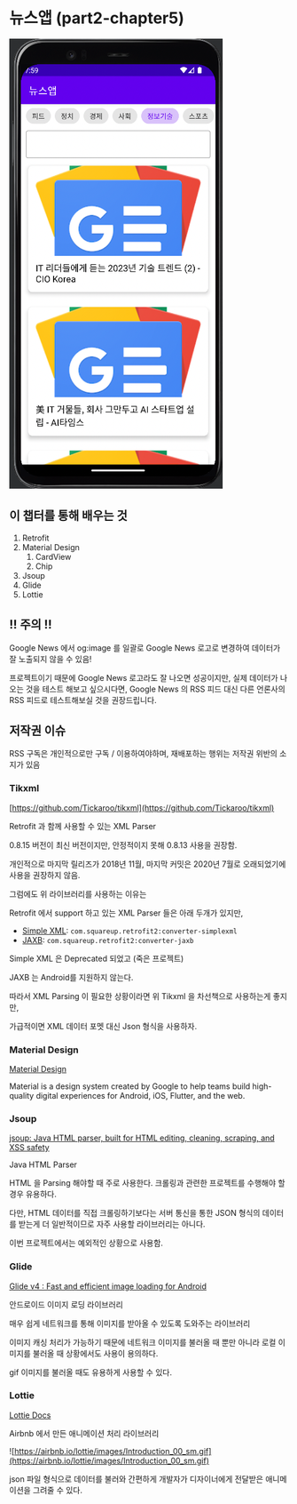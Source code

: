 # 뉴스앱 (part2-chapter5)


![1](https://github.com/Fastcampus-Android-Lecture-Project-2023/part2-chapter5/blob/main/screenshot/1.png)

## 이 챕터를 통해 배우는 것

1. Retrofit
2. Material Design
    1. CardView
    2. Chip
3. Jsoup
4. Glide
5. Lottie

## !! 주의  !!

Google News 에서 og:image 를 일괄로 Google News 로고로 변경하여 데이터가 잘 노출되지 않을 수 있음!

프로젝트이기 때문에 Google News 로고라도 잘 나오면 성공이지만, 실제 데이터가 나오는 것을 테스트 해보고 싶으시다면, Google News 의 RSS 피드 대신 다른 언론사의 RSS 피드로 테스트해보실 것을 권장드립니다.


## 저작권 이슈
RSS 구독은 개인적으로만 구독 / 이용하여야하며, 재배포하는 행위는 저작권 위반의 소지가 있음

### Tikxml

[https://github.com/Tickaroo/tikxml](https://github.com/Tickaroo/tikxml)

Retrofit 과 함께 사용할 수 있는 XML Parser

0.8.15 버전이 최신 버전이지만, 안정적이지 못해 0.8.13 사용을 권장함.

개인적으로 마지막 릴리즈가 2018년 11월, 마지막 커밋은 2020년 7월로 오래되었기에 사용을 권장하지 않음.

그럼에도 위 라이브러리를 사용하는 이유는

Retrofit 에서 support 하고 있는 XML Parser 들은 아래 두개가 있지만,

- [Simple XML](http://simple.sourceforge.net/): `com.squareup.retrofit2:converter-simplexml`
- [JAXB](https://docs.oracle.com/javase/tutorial/jaxb/intro/index.html): `com.squareup.retrofit2:converter-jaxb`

Simple XML 은 Deprecated 되었고 (죽은 프로젝트)

JAXB 는 Android를 지원하지 않는다.

따라서 XML Parsing 이 필요한 상황이라면 위 Tikxml 을 차선책으로 사용하는게 좋지만,

가급적이면 XML 데이터 포멧 대신 Json 형식을 사용하자.

### Material Design

[Material Design](https://m2.material.io/design)

Material is a design system created by Google to help teams build high-quality digital experiences for Android, iOS, Flutter, and the web.

### Jsoup

[jsoup: Java HTML parser, built for HTML editing, cleaning, scraping, and XSS safety](https://jsoup.org/)

Java HTML Parser

HTML 을 Parsing 해야할 때 주로 사용한다. 크롤링과 관련한 프로젝트를 수행해야 할 경우 유용하다.

다만, HTML 데이터를 직접 크롤링하기보다는 서버 통신을 통한 JSON 형식의 데이터를 받는게 더 일반적이므로 자주 사용할 라이브러리는 아니다.

이번 프로젝트에서는 예외적인 상황으로 사용함.

### Glide

[Glide v4 : Fast and efficient image loading for Android](https://bumptech.github.io/glide/)

안드로이드 이미지 로딩 라이브러리

매우 쉽게 네트워크를 통해 이미지를 받아올 수 있도록 도와주는 라이브러리

이미지 캐싱 처리가 가능하기 때문에 네트워크 이미지를 불러올 때 뿐만 아니라 로컬 이미지를 불러올 때 상황에서도 사용이 용의하다. 

gif 이미지를 불러올 때도 유용하게 사용할 수 있다.

### Lottie

[Lottie Docs](https://airbnb.io/lottie/#/)

Airbnb 에서 만든 애니메이션 처리 라이브러리

![https://airbnb.io/lottie/images/Introduction_00_sm.gif](https://airbnb.io/lottie/images/Introduction_00_sm.gif)

json 파일 형식으로 데이터를 불러와 간편하게 개발자가 디자이너에게 전달받은 애니메이션을 그려줄 수 있다.
